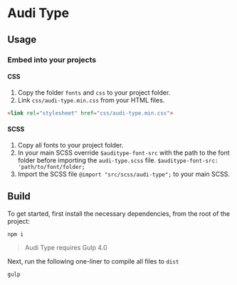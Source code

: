 # Audi Type

## Usage

### Embed into your projects

#### CSS

1. Copy the folder `fonts` and `css` to your project folder.
2. Link `css/audi-type.min.css` from your HTML files.
```html
<link rel="stylesheet" href="css/audi-type.min.css">
```

#### SCSS

1. Copy all fonts to your project folder.
2. In your main SCSS override `$auditype-font-src` with the path to the font folder before importing the `audi-type.scss` file. `$auditype-font-src: 'path/to/font/folder;`
3. Import the SCSS file `@import "src/scss/audi-type";` to your main SCSS.

## Build

To get started, first install the necessary dependencies, from the root of the project:

```
npm i
```

> Audi Type requires Gulp 4.0

Next, run the following one-liner to compile all files to `dist`

```
gulp
```
